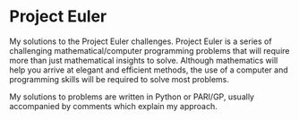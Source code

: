 Project Euler
============
My solutions to the Project Euler challenges.
Project Euler is a series of challenging mathematical/computer programming problems that will require more than just mathematical insights to solve. Although mathematics will help you arrive at elegant and efficient methods, the use of a computer and programming skills will be required to solve most problems.

My solutions to problems are written in Python or PARI/GP, usually accompanied by comments which explain my approach.
